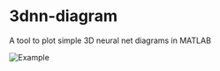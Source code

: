 # 3dnn-diagram
A tool to plot simple 3D neural net diagrams in MATLAB

![Example](../../raw/master/example.png?raw=true "Example")
